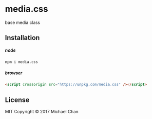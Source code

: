 # media.css
base media class

## Installation
##### node
```
npm i media.css
```

##### browser
```html
<script crossorigin src="https://unpkg.com/media.css" /></script>
```

## License
MIT
Copyright &copy; 2017 Michael Chan
